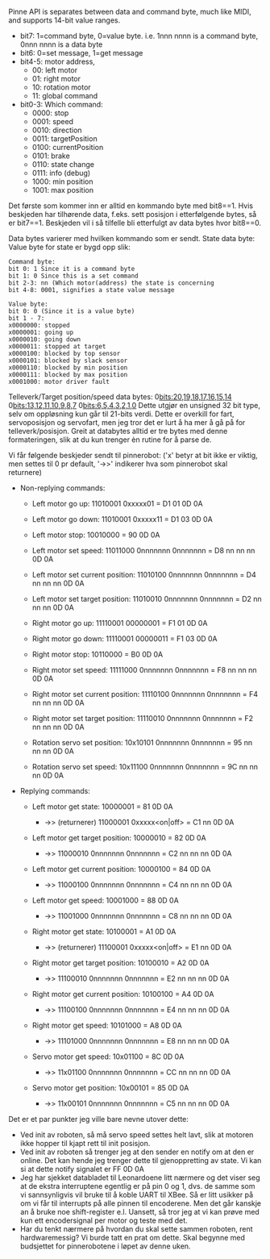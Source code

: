 Pinne API is separates between data and command byte, much like MIDI, and supports 14-bit value ranges.


* bit7: 1=command byte, 0=value byte. i.e. 1nnn nnnn is a command byte, 0nnn nnnn is a data byte
* bit6: 0=set message, 1=get message
* bit4-5: motor address, 
	* 00: left motor
	* 01: right motor
	* 10: rotation motor
	* 11: global command
* bit0-3: Which command:
	* 0000: stop
	* 0001: speed
	* 0010: direction
	* 0011: targetPosition
	* 0100: currentPosition
	* 0101: brake
	* 0110: state change
	* 0111: info (debug)
	* 1000: min position
	* 1001: max position

Det første som kommer inn er alltid en kommando byte med bit8==1. Hvis beskjeden har tilhørende data, f.eks. sett posisjon i etterfølgende bytes, så er bit7==1. Beskjeden vil i så tilfelle bli etterfulgt av data bytes hvor bit8==0.

Data bytes varierer med hvilken kommando som er sendt.
State data byte: Value byte for state er bygd opp slik: 
```
Command byte:
bit 0: 1 Since it is a command byte
bit 1: 0 Since this is a set command
bit 2-3: nn (Which motor(address) the state is concerning
bit 4-8: 0001, signifies a state value message

Value byte:
bit 0: 0 (Since it is a value byte)
bit 1 - 7:
x0000000: stopped
x0000001: going up
x0000010: going down
x0000011: stopped at target
x0000100: blocked by top sensor
x0000101: blocked by slack sensor
x0000110: blocked by min position
x0000111: blocked by max position
x0001000: motor driver fault 
```

Telleverk/Target position/speed data bytes:
0<bits:20,19,18,17,16,15,14> 0<bits:13,12,11,10,9,8,7> 0<bits:6,5,4,3,2,1,0>
Dette utgjør en unsigned 32 bit type, selv om oppløsning kun går til 21-bits verdi. Dette er overkill for fart, servoposisjon og servofart, men jeg tror det er lurt å ha mer å gå på for telleverk/posisjon. Greit at databytes alltid er tre bytes med denne formateringen, slik at du kun trenger èn rutine for å parse de.


Vi får følgende beskjeder sendt til pinnerobot: ('x' betyr at bit ikke er viktig, men settes til 0 pr default, '->>' indikerer hva som pinnerobot skal returnere)

* Non-replying commands: 
    * Left motor go up:                     11010001 0xxxxx01 = D1 01 0D 0A
    * Left motor go down:                 11010001 0xxxxx11 = D1 03 0D 0A
    * Left motor stop:                       10010000                = 90 0D 0A
    * Left motor set speed:               11011000 0nnnnnnn 0nnnnnnn = D8 nn nn nn 0D 0A
    * Left motor set current position: 11010100 0nnnnnnn 0nnnnnnn  = D4 nn nn nn 0D 0A
    * Left motor set target position:   11010010 0nnnnnnn 0nnnnnnn  = D2 nn nn nn 0D 0A
  
   * Right motor go up:                     11110001 00000001 = F1 01 0D 0A
   * Right motor go down:                 11110001 00000011 = F1 03 0D 0A
   * Right motor stop:                       10110000                = B0 0D 0A
   * Right motor set speed:               11111000 0nnnnnnn 0nnnnnnn  = F8 nn nn nn 0D 0A
   * Right motor set current position: 11110100 0nnnnnnn 0nnnnnnn  = F4 nn nn nn 0D 0A
   * Right motor set target position:   11110010 0nnnnnnn 0nnnnnnn  = F2 nn nn nn 0D 0A
  
   * Rotation servo set position:        10x10101 0nnnnnnn 0nnnnnnn  = 95 nn nn nn 0D 0A
   * Rotation servo set speed:           10x11100 0nnnnnnn 0nnnnnnn  = 9C nn nn nn 0D 0A

* Replying commands:
   * Left motor get state:                  10000001 = 81 0D 0A 
      * ->> (returnerer) 11000001 0xxxxx<direction><on|off> = C1 nn 0D 0A
   * Left motor get target position:        10000010 = 82 0D 0A
      * ->> 11000010 0nnnnnnn 0nnnnnnn = C2 nn nn nn 0D 0A
   * Left motor get current position:     10000100 = 84 0D 0A
      * ->> 11000100 0nnnnnnn 0nnnnnnn = C4 nn nn nn 0D 0A
   * Left motor get speed:                 10001000 = 88 0D 0A
      * ->> 11001000 0nnnnnnn 0nnnnnnn = C8 nn nn nn 0D 0A
  
   * Right motor get state:                  10100001 = A1 0D 0A 
      * ->> (returnerer) 11100001 0xxxxx<direction><on|off> = E1 nn 0D 0A
   * Right motor get target position:        10100010 = A2 0D 0A
      * ->> 11100010 0nnnnnnn 0nnnnnnn = E2 nn nn nn 0D 0A
   * Right motor get current position:     10100100 = A4 0D 0A
      * ->> 11100100 0nnnnnnn 0nnnnnnn = E4 nn nn nn 0D 0A
   * Right motor get speed:                 10101000 = A8 0D 0A
      * ->> 11101000 0nnnnnnn 0nnnnnnn = E8 nn nn nn 0D 0A

   * Servo motor get speed:               10x01100 = 8C 0D 0A
      * ->> 11x01100 0nnnnnnn 0nnnnnnn = CC nn nn nn 0D 0A
   * Servo motor get position:            10x00101 = 85 0D 0A
      * ->> 11x00101 0nnnnnnn 0nnnnnnn = C5 nn nn nn 0D 0A


Det er et par punkter jeg ville bare nevne utover dette:
* Ved init av roboten, så må servo speed settes helt lavt, slik at motoren ikke hopper til kjapt rett til init posisjon.
* Ved init av roboten så trenger jeg at den sender en notify om at den er online. Det kan hende jeg trenger dette til gjenoppretting av state. Vi kan si at dette notify signalet er FF 0D 0A 
* Jeg har sjekket databladet til Leonardoene litt nærmere og det viser seg at de ekstra interruptene egentlig er på pin 0 og 1, dvs. de samme som vi sannsynligvis vil bruke til å koble UART til XBee. Så er litt usikker på om vi får til interrupts på alle pinnen til encoderene. Men det går kanskje an å bruke noe shift-register e.l. Uansett, så tror jeg at vi kan prøve med kun ett encodersignal per motor og teste med det.
* Har du tenkt nærmere på hvordan du skal sette sammen roboten, rent hardwaremessig? Vi burde tatt en prat om dette. Skal begynne med budsjettet for pinnerobotene i løpet av denne uken.
